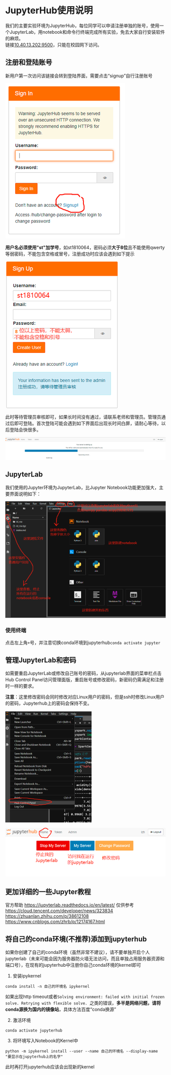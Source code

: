 # JupyterHub使用说明
我们的主要实验环境为JupyterHub，每位同学可以申请注册单独的账号，使用一个JupyterLab，用notebook和命令行终端完成所有实验，免去大家自行安装软件的麻烦。  
链接[10.40.13.202:9500](http://10.40.13.202:9500)，只能在校园网下访问。
## 注册和登陆账号
新用户第一次访问该链接会转到登陆界面，需要点击“signup”自行注册账号  

![](../assets/img/hub1.png)

**用户名必须使用"st"加学号**，如st1810064，密码必须**大于8位**且不能使用qwerty等弱密码，不能包含空格或冒号，注册成功时应该会遇到如下提示  

![](../assets/img/hub2.png)

此时等待管理员审核即可，如果长时间没有通过，请联系老师和管理员。管理员通过后即可登陆。首次登陆可能会遇到如下界面后出现长时间白屏，请耐心等待，以后登陆会快很多。

![](../assets/img/hub3.png)

## JupyterLab
我们使用的Jupyter环境为JupyterLab，比Jupyter Notebook功能更加强大，主要界面说明如下：

![](../assets/img/hub4.png)

### 使用终端
点击左上角`+`号，并注意切换conda环境到jupyterhub`conda activate jupyter`

## 管理JupyterLab和密码
如需要重启JupyterLab或修改自己账号的密码，从jupyterlab界面的菜单栏点击Hub Control Panel访问管理面版，重启账号或修改密码，新密码仍需满足和注册时一样的要求。

**注意**：这里修改密码会同时修改对应Linux用户的密码，但是ssh时修改Linux用户的密码，Jupyterhub上的密码会保持不变。

![](../assets/img/hub5.png)

![](../assets/img/hub6.png)

## 更加详细的一些Jupyter教程
官方帮助
https://jupyterlab.readthedocs.io/en/latest/
仅供参考
https://cloud.tencent.com/developer/news/323834
https://zhuanlan.zhihu.com/p/38612108
https://www.cnblogs.com/zhrb/p/12174167.html

## 将自己的conda环境(不推荐)添加到jupyterhub
如果你创建了自己的conda环境（虽然非常不建议），请不要单独开启个人jupyterlab（未来可能会因为服务器防火墙无法访问，而且单独占用服务器资源和端口号），在现有的jupyterhub中注册你自己conda环境的kernel即可
1. 安装ipykernel
```shell
conda install -n 自己的环境名 ipykernel
```
如果出现http timeout或者`Solving environment: failed with initial frozen solve. Retrying with flexible solve.
`之类的错误，**多半是网络问题，请将conda源换为国内的镜像站**，具体方法百度“conda换源”

2. 激活环境
```shell
conda activate jupyterhub
```
3. 将环境写入Notebook的Kernel中
```shell
python -m ipykernel install --user --name 自己的环境名 --display-name "要显示在jupyterhub上的名字"
```
此时再打开jupyterhub应该会出现新的kernel
